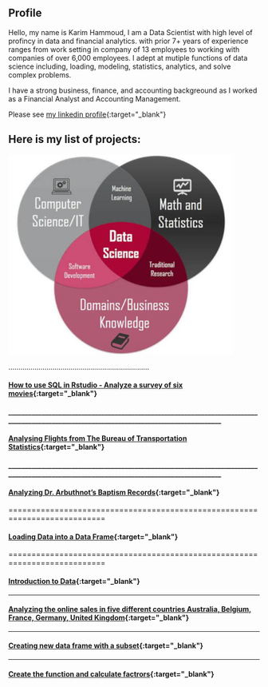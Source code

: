 ## Profile
Hello, my name is Karim Hammoud, I am a Data Scientist with high level of profincy in data and financial analytics. with prior 7+ years of experience ranges from work setting in company of 13 employees to working with companies of over 6,000 employees. I adept at mutiple functions of data science including,  loading, modeling, statistics,  analytics, and solve complex problems.

I have a strong business, finance, and accounting backgreound as I worked as a Financial Analyst and Accounting Management. 

Please see [my linkedin profile](https://www.linkedin.com/in/karimhamoud/){:target="_blank"}


## Here is my list of projects:

<img src="images/Image1.jpg" width="450" height="400" >



......................................................................

#### [How to use SQL in Rstudio - Analyze a survey of six movies](https://rpubs.com/karim7mod/656751){:target="_blank"}

#### ___________________________________________________________________________________________________________________________________________

#### [Analysing Flights from The Bureau of Transportation Statistics](https://rpubs.com/karim7mod/656751){:target="_blank"}

#### ___________________________________________________________________________________________________________________________________________

#### [Analyzing Dr. Arbuthnot’s Baptism Records](https://rpubs.com/karim7mod/654382){:target="_blank"}


===========================================================================

#### [Loading Data into a Data Frame](https://rpubs.com/karim7mod/653816){:target="_blank"}

===========================================================================

#### [Introduction to Data](https://rpubs.com/karim7mod/653815){:target="_blank"}

______________________________________________________________________

#### [Analyzing the online sales in five different countries Australia, Belgium, France, Germany, United Kingdom](https://rpubs.com/karim7mod/643107){:target="_blank"}

______________________________________________________________________

#### [Creating new data frame with a subset](https://rpubs.com/karim7mod/641568){:target="_blank"}

______________________________________________________________________

#### [Create the function and calculate factrors](https://rpubs.com/karim7mod/639344){:target="_blank"}
